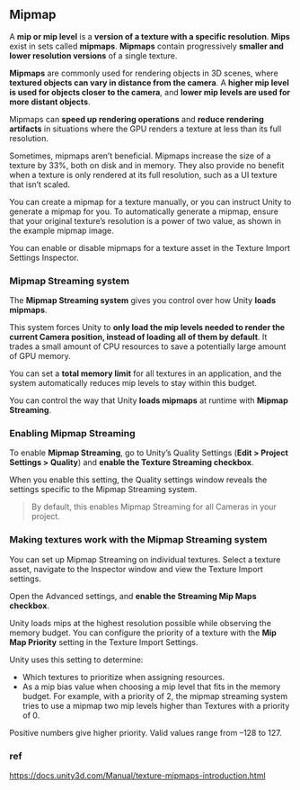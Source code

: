 ## Mipmap
A **mip or mip level** is a **version of a texture with a specific resolution**. 
**Mips** exist in sets called **mipmaps**. 
**Mipmaps** contain progressively **smaller and lower resolution versions** of a single texture.

**Mipmaps** are commonly used for rendering objects in 3D scenes, where **textured objects can vary in distance from the camera**. A **higher mip level is used for objects closer to the camera**, and **lower mip levels are used for more distant objects**.

Mipmaps can **speed up rendering operations** and **reduce rendering artifacts** in situations where the GPU renders a texture at less than its full resolution.

Sometimes, mipmaps aren’t beneficial. Mipmaps increase the size of a texture by 33%, both on disk and in memory. They also provide no benefit when a texture is only rendered at its full resolution, such as a UI texture that isn’t scaled.

You can create a mipmap for a texture manually, or you can instruct Unity to generate a mipmap for you. To automatically generate a mipmap, ensure that your original texture’s resolution is a power of two value, as shown in the example mipmap image.

You can enable or disable mipmaps for a texture asset in the Texture Import Settings Inspector.

### Mipmap Streaming system
The **Mipmap Streaming system** gives you control over how Unity **loads mipmaps**.

This system forces Unity to **only load the mip levels needed to render the current Camera
 position, instead of loading all of them by default**. It trades a small amount of CPU resources to save a potentially large amount of GPU memory.

You can set a **total memory limit** for all textures in an application, and the system automatically reduces mip levels to stay within this budget.

You can control the way that Unity **loads mipmaps** at runtime with **Mipmap Streaming**.

### Enabling Mipmap Streaming

To enable **Mipmap Streaming**, go to Unity’s Quality Settings (**Edit > Project Settings > Quality**) and **enable the Texture Streaming checkbox**.

When you enable this setting, the Quality settings window reveals the settings specific to the Mipmap Streaming system.

> By default, this enables Mipmap Streaming for all Cameras in your project.

### Making textures work with the Mipmap Streaming system
You can set up Mipmap Streaming on individual textures. Select a texture asset, navigate to the Inspector window and view the Texture Import settings. 

Open the Advanced settings, and **enable the Streaming Mip Maps checkbox**.

Unity loads mips at the highest resolution possible while observing the memory budget. You can configure the priority of a texture with the **Mip Map Priority** setting in the Texture Import Settings.

Unity uses this setting to determine:

-   Which textures to prioritize when assigning resources.
-   As a mip bias value when choosing a mip level that fits in the memory budget. For example, with a priority of 2, the mipmap streaming system tries to use a mipmap two mip levels higher than Textures with a priority of 0.

Positive numbers give higher priority. Valid values range from –128 to 127.

### ref
https://docs.unity3d.com/Manual/texture-mipmaps-introduction.html
